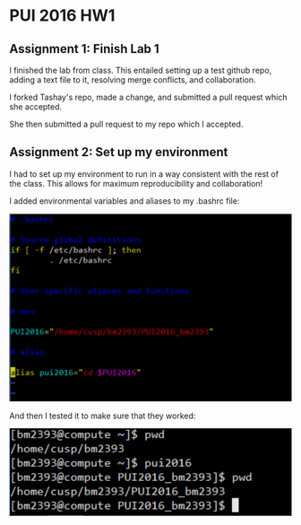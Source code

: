 # PUI 2016 HW1


## Assignment 1: Finish Lab 1

I finished the lab from class. This entailed setting up a test github repo, adding a text file to it, resolving merge conflicts, and collaboration.

I forked Tashay's repo, made a change, and submitted a pull request which she accepted. 

She then submitted a pull request to my repo which I accepted.


## Assignment 2: Set up my environment

I had to set up my environment to run in a way consistent with the rest of the class. This allows for maximum reproducibility and collaboration!

I added environmental variables and aliases to my .bashrc file:

![Screenshot 1: my .bashrc](bashrc.PNG)

And then I tested it to make sure that they worked:

![Screenshot 2: the test!](cmd.PNG)


